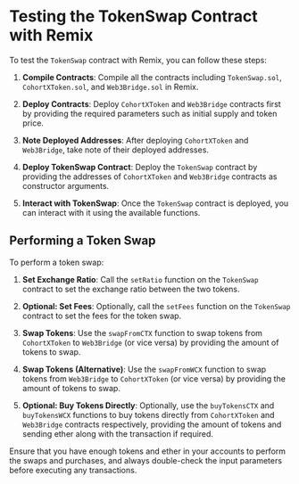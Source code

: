 # Testing the TokenSwap Contract with Remix

To test the `TokenSwap` contract with Remix, you can follow these steps:

1. **Compile Contracts**: Compile all the contracts including `TokenSwap.sol`, `CohortXToken.sol`, and `Web3Bridge.sol` in Remix.

2. **Deploy Contracts**: Deploy `CohortXToken` and `Web3Bridge` contracts first by providing the required parameters such as initial supply and token price.

3. **Note Deployed Addresses**: After deploying `CohortXToken` and `Web3Bridge`, take note of their deployed addresses.

4. **Deploy TokenSwap Contract**: Deploy the `TokenSwap` contract by providing the addresses of `CohortXToken` and `Web3Bridge` contracts as constructor arguments.

5. **Interact with TokenSwap**: Once the `TokenSwap` contract is deployed, you can interact with it using the available functions.

## Performing a Token Swap

To perform a token swap:

1. **Set Exchange Ratio**: Call the `setRatio` function on the `TokenSwap` contract to set the exchange ratio between the two tokens.

2. **Optional: Set Fees**: Optionally, call the `setFees` function on the `TokenSwap` contract to set the fees for the token swap.

3. **Swap Tokens**: Use the `swapFromCTX` function to swap tokens from `CohortXToken` to `Web3Bridge` (or vice versa) by providing the amount of tokens to swap.

4. **Swap Tokens (Alternative)**: Use the `swapFromWCX` function to swap tokens from `Web3Bridge` to `CohortXToken` (or vice versa) by providing the amount of tokens to swap.

5. **Optional: Buy Tokens Directly**: Optionally, use the `buyTokensCTX` and `buyTokensWCX` functions to buy tokens directly from `CohortXToken` and `Web3Bridge` contracts respectively, providing the amount of tokens and sending ether along with the transaction if required.

Ensure that you have enough tokens and ether in your accounts to perform the swaps and purchases, and always double-check the input parameters before executing any transactions.
